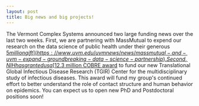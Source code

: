 ```yaml
---
layout: post
title: Big news and big projects!
---
```


The Vermont Complex Systems announced two large funding news over the last two weeks. First, we are partnering with MassMutual to expend our research on the data science of public health under their generous [$5 million gift](https://www.uvm.edu/uvmnews/news/massmutual-and-uvm-expand-groundbreaking-data-science-partnership). Second, NIH has granted us a [$12.3 million COBRE award](https://www.uvm.edu/uvmnews/news/123-million-nih-grant-establishes-translational-global-infectious-disease-research) to fund our new Translational Global Infectious Disease Research (TGIR) Center for the multidisciplinary study of infectious diseases. This award will fund my group's continued effort to better understand the role of contact structure and human behavior on epidemics. You can expect us to open new PhD and Postdoctoral positions soon!